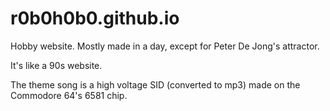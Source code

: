 # r0b0h0b0.github.io
Hobby website. Mostly made in a day, except for Peter De Jong's attractor.

It's like a 90s website.

The theme song is a high voltage SID (converted to mp3) made on the Commodore 64's 6581 chip.

